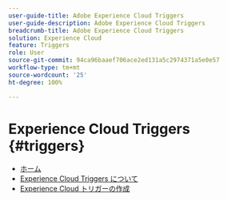 ```yaml
---
user-guide-title: Adobe Experience Cloud Triggers
user-guide-description: Adobe Experience Cloud Triggers
breadcrumb-title: Adobe Experience Cloud Triggers
solution: Experience Cloud
feature: Triggers
role: User
source-git-commit: 94ca96baaef706ace2ed131a5c2974371a5e0e57
workflow-type: tm+mt
source-wordcount: '25'
ht-degree: 100%

---
```


# Experience Cloud Triggers {#triggers}

* [ホーム](home.md)
* [Experience Cloud Triggers について](overview.md)
* [Experience Cloud トリガーの作成](create.md)
